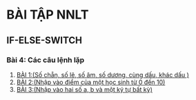 # BÀI TẬP NNLT
## IF-ELSE-SWITCH
### Bài 4: Các câu lệnh lặp
1. [BÀI 1:(Số chẵn, số lẽ, số âm, số dương, cùng dấu, khác dấu )](https://www.jdoodle.com/embed/v0/5wji)
2. [BÀI 2:(Nhập vào điểm của một học sinh từ 0 đến 10)](https://www.jdoodle.com/embed/v0/5ASx)
3. [BÀI 3:(Nhập vào hai số a, b và một ký tự bất kỳ)](https://www.jdoodle.com/embed/v0/5ASc)
